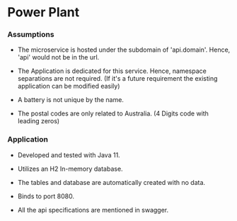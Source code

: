 # Power Plant

### Assumptions

* The microservice is hosted under the subdomain of 'api.domain'. Hence, 'api' would not be in the url. 

* The Application is dedicated for this service. Hence, namespace separations are not required. (If it's a future requirement the existing application can be modified easily)

* A battery is not unique by the name.

* The postal codes are only related to Australia. (4 Digits code with leading zeros)


### Application

* Developed and tested with Java 11.

* Utilizes an H2 In-memory database.

* The tables and database are automatically created with no data. 

* Binds to port 8080.

* All the api specifications are mentioned in swagger.